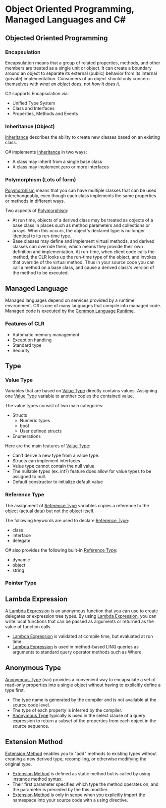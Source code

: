 # Object Oriented Programming, Managed Languages and C#



## Objected Oriented Programming

### Encapsulation
Encapsulation means that a group of related properties, methods, and other members are treated as a single unit or object. It can create a boundary around an object to separate its external (public) behavior from its internal (private) implementation. Consumers of an object should only concern themselves with *what an object does*, not *how it does it*.  

C# supports Encapsulation via:  

* Unified Type System
* Class and Interfaces
* Properties, Methods and Events

### Inheritance (Object)
[Inheritance] describes the ability to create new classes based on an existing class.  

C# implements [Inheritance] in two ways:  

* A class may inherit from a single base class
* A class may implement zero or more interfaces

### Polymorphism (Lots of form)
[Polymorphism] means that you can have multiple classes that can be used interchangeably, even though each class implements the same properties or methods in different ways.  

Two aspects of [Polymorphism]:  

* At run time, objects of a derived class may be treated as objects of a base class in places such as method parameters and collections or arrays. When this occurs, the object's declared type is no longer identical to its run-time type.
* Base classes may define and implement virtual methods, and derived classes can override them, which means they provide their own definition and implementation. At run-time, when client code calls the method, the CLR looks up the run-time type of the object, and invokes that override of the virtual method. Thus in your source code you can call a method on a base class, and cause a derived class's version of the method to be executed.

## Managed Language
Managed languages depend on services provided by a runtime environment. C# is one of many languages that compile into managed code. Managed code is executed by the [Common Language Runtime](CLR).  

### Features of CLR
* Automatic memory management
* Exception handling
* Standard type
* Security


## Type

### Value Type
Variables that are based on [Value Type] directly contains values. Assigning one [Value Type] variable to another copies the contained value.  

The value types consist of two main categories:  

* Structs
  * Numeric types
  * bool
  * User defined structs
* Enumerations
    
    
Here are the main features of [Value Type]:

* Can’t derive a new type from a value type.
* Structs can implement interfaces
* Value type cannot contain the null value.
* The nullable types (ex. int?) feature does allow for value types to be assigned to null.      
* Default constructor to initialize default value

### Reference Type
The assignment of [Reference Type] variables copies a reference to the object (actual data) but not the object itself.  

The following keywords are used to declare [Reference Type]:

* class
* interface
* delegate

C# also provides the following built-in [Reference Type]:  

* dynamic
* object
* string

### Pointer Type

## Lambda Expression
A [Lambda Expression] is an anonymous function that you can use to create delegates or expression tree types. By using [Lambda Expression], you can write local functions that can be passed as arguments or returned as the value of function calls. 

* [Lambda Expression] is validated at compile time, but evaluated at run time.
* [Lambda Expression] is used in method-based LINQ queries as arguments to standard query operator methods such as Where.

## Anonymous Type
[Anonymous Type] (var) provides a convenient way to encapsulate a set of read-only properties into a single object without having to explicitly define a type first.  

* The type name is generated by the compiler and is not available at the source code level. 
* The type of each property is inferred by the compiler.
* [Anonymous Type] typically is used in the select clause of a query expression to return a subset of the properties from each object in the source sequence. 

## Extension Method
[Extension Method] enables you to "add" methods to existing types without creating a new derived type, recompiling, or otherwise modifying the original type.

* [Extension Method] is defined as static method but is called by using instance method syntax.
* Their first parameter specifies which type the method operates on, and the parameter is preceded by the this modifier. 
* [Extension Method] is only in scope when you explicitly import the namespace into your source code with a using directive.



[Anonymous Type]:http://goo.gl/fYwrb
[Common Language Runtime]:http://goo.gl/y9xMBj
[Extension Method]:http://goo.gl/ww2sMj
[Inheritance]:http://goo.gl/lHbsHq
[Lambda Expression]:http://goo.gl/MU84j
[Polymorphism]:http://goo.gl/4aaA5
[Reference Type]:http://goo.gl/5r0xh
[Value Type]:http://goo.gl/cXlUW

